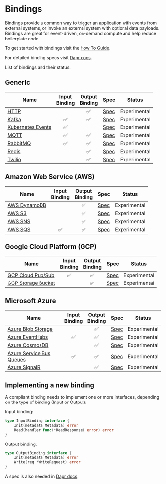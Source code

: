 # Bindings

Bindings provide a common way to trigger an application with events from external systems, or invoke an external system with optional data payloads.
Bindings are great for event-driven, on-demand compute and help reduce boilerplate code.

To get started with bindings visit the [How To Guide](https://github.com/dapr/docs/tree/master/howto#resources-bindings).

For detailed binding specs visit [Dapr docs](https://github.com/dapr/docs/tree/master/concepts/bindings/specs).

List of bindings and their status:

## Generic

| Name | Input<br>Binding | Output<br>Binding | Spec | Status |
|------|:----------------:|:-----------------:|------|--------|
| [HTTP](./http) |  | ✅| [Spec](https://github.com/dapr/docs/blob/master/concepts/bindings/specs/http.md) | Experimental |
| [Kafka](./kafka) | ✅| ✅| [Spec](https://github.com/dapr/docs/blob/master/concepts/bindings/specs/kafka.md) | Experimental |
| [Kubernetes Events](./kubernetes) | ✅| | [Spec](https://github.com/dapr/docs/blob/master/concepts/bindings/specs/kubernetes.md) | Experimental |
| [MQTT](./mqtt) | ✅| ✅| [Spec](https://github.com/dapr/docs/blob/master/concepts/bindings/specs/mqtt.md) | Experimental |
| [RabbitMQ](./rabbitmq) | ✅ | ✅| [Spec](https://github.com/dapr/docs/blob/master/concepts/bindings/specs/rabbitmq.md) | Experimental |
| [Redis](./redis) |  | ✅| [Spec](https://github.com/dapr/docs/blob/master/concepts/bindings/specs/redis.md) | Experimental |
| [Twilio](./twilio) | | ✅ | [Spec](https://github.com/dapr/docs/blob/master/concepts/bindings/specs/twilio.md) | Experimental |

## Amazon Web Service (AWS)

| Name | Input<br>Binding | Output<br>Binding | Spec | Status |
|------|:----------------:|:-----------------:|------|--------|
| [AWS DynamoDB](./aws/dynamodb) | | ✅ | [Spec](https://github.com/dapr/docs/blob/master/concepts/bindings/specs/dynamodb.md) | Experimental |
| [AWS S3](./aws/s3) | | ✅| [Spec](https://github.com/dapr/docs/blob/master/concepts/bindings/specs/s3.md) | Experimental |
| [AWS SNS](./aws/sns) |  | ✅| [Spec](https://github.com/dapr/docs/blob/master/concepts/bindings/specs/sns.md) | Experimental |
| [AWS SQS](./aws/sqs) | ✅| ✅| [Spec](https://github.com/dapr/docs/blob/master/concepts/bindings/specs/sqs.md) | Experimental |

## Google Cloud Platform (GCP)

| Name | Input<br>Binding | Output<br>Binding | Spec | Status |
|------|:----------------:|:-----------------:|------|--------|
| [GCP Cloud Pub/Sub](./gcp/pubsub) | ✅| ✅| [Spec](https://github.com/dapr/docs/blob/master/concepts/bindings/specs/gcppubsub.md) | Experimental |
| [GCP Storage Bucket](./gcp/bucket)  | | ✅| [Spec](https://github.com/dapr/docs/blob/master/concepts/bindings/specs/gcpbucket.md) | Experimental |

## Microsoft Azure

| Name | Input<br>Binding | Output<br>Binding | Spec | Status |
|------|:----------------:|:-----------------:|------|--------|
| [Azure Blob Storage](./azure/blobstorage) | | ✅| [Spec](https://github.com/dapr/docs/blob/master/concepts/bindings/specs/blobstorage.md) | Experimental |
| [Azure EventHubs](./azure/eventhubs) | ✅| ✅| [Spec](https://github.com/dapr/docs/blob/master/concepts/bindings/specs/eventhubs.md) | Experimental |
| [Azure CosmosDB](./azure/cosmosdb) | | ✅| [Spec](https://github.com/dapr/docs/blob/master/concepts/bindings/specs/cosmosdb.md) | Experimental |
| [Azure Service Bus Queues](./azure/servicebusqueues) | ✅| ✅| [Spec](https://github.com/dapr/docs/blob/master/concepts/bindings/specs/servicebusqueues.md) | Experimental |
| [Azure SignalR](./azure/signalr) | | ✅ | [Spec](https://github.com/dapr/docs/blob/master/concepts/bindings/specs/signalr.md) | Experimental |

## Implementing a new binding

A compliant binding needs to implement one or more interfaces, depending on the type of binding (Input or Output):

Input binding:

```go
type InputBinding interface {
	Init(metadata Metadata) error
	Read(handler func(*ReadResponse) error) error
}
```

Output binding:

```go
type OutputBinding interface {
	Init(metadata Metadata) error
	Write(req *WriteRequest) error
}
```
A spec is also needed in [Dapr docs](https://github.com/dapr/docs/tree/master/concepts/bindings/specs).